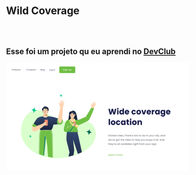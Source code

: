 <h1>Wild Coverage</h1>
<br>
<br>
<h2>Esse foi um projeto qu eu aprendi no <A href="https://rodolfomori.com.br/devclub">DevClub</A></h2>

<img src="https://github.com/Wesleysantos-git/wild-coveration/blob/master/assets/Captura%20de%20tela%20para%20pc.png?raw=true" />
